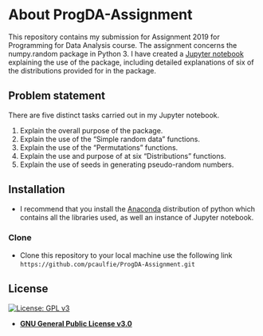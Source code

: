 # About ProgDA-Assignment
This repository contains my submission for Assignment 2019 for Programming for Data Analysis course. The assignment concerns the numpy.random package in Python 3. I have created a [Jupyter notebook](http://https://github.com/pcaulfie/ProgDA-Assignment/blob/master/ProgDA-Assignment.ipynb) explaining the use of the package, including detailed explanations of six of the distributions provided for in the package.

## Problem statement
There are five distinct tasks carried out in my Jupyter notebook.
1. Explain the overall purpose of the package.
2. Explain the use of the “Simple random data” functions.
3. Explain the use of the  “Permutations” functions.
4. Explain the use and purpose of at six “Distributions” functions.
5. Explain the use of seeds in generating pseudo-random numbers.

## Installation

- I recommend that you install the [Anaconda](https://www.anaconda.com/distribution/) distribution of python which contains all the libraries used, as well an instance of Jupyter notebook.

### Clone

- Clone this repository to your local machine use the following link `https://github.com/pcaulfie/ProgDA-Assignment.git`

## License


[![License: GPL v3](https://img.shields.io/badge/License-GPLv3-blue.svg)](https://www.gnu.org/licenses/gpl-3.0)
- **[GNU General Public License v3.0](https://www.gnu.org/licenses/gpl-3.0.en.html)**
